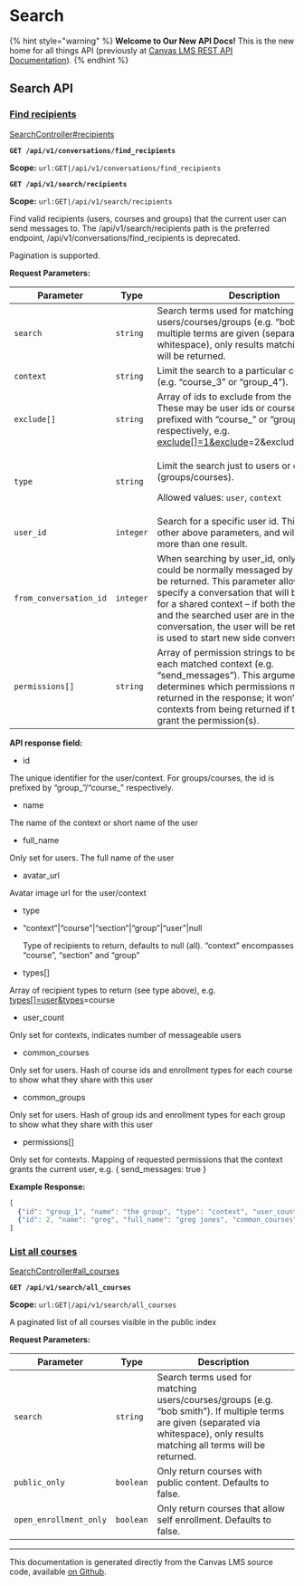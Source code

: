 # Search

{% hint style="warning" %}
**Welcome to Our New API Docs!** This is the new home for all things API (previously at [Canvas LMS REST API Documentation](https://api.instructure.com)).
{% endhint %}

## Search API

### [Find recipients](#method.search.recipients) <a href="#method.search.recipients" id="method.search.recipients"></a>

[SearchController#recipients](https://github.com/instructure/canvas-lms/blob/master/app/controllers/search_controller.rb)

**`GET /api/v1/conversations/find_recipients`**

**Scope:** `url:GET|/api/v1/conversations/find_recipients`

**`GET /api/v1/search/recipients`**

**Scope:** `url:GET|/api/v1/search/recipients`

Find valid recipients (users, courses and groups) that the current user can send messages to. The /api/v1/search/recipients path is the preferred endpoint, /api/v1/conversations/find\_recipients is deprecated.

Pagination is supported.

**Request Parameters:**

| Parameter              | Type      | Description                                                                                                                                                                                                                                                                                                                                               |
| ---------------------- | --------- | --------------------------------------------------------------------------------------------------------------------------------------------------------------------------------------------------------------------------------------------------------------------------------------------------------------------------------------------------------- |
| `search`               | `string`  | Search terms used for matching users/courses/groups (e.g. “bob smith”). If multiple terms are given (separated via whitespace), only results matching all terms will be returned.                                                                                                                                                                         |
| `context`              | `string`  | Limit the search to a particular course/group (e.g. “course\_3” or “group\_4”).                                                                                                                                                                                                                                                                           |
| `exclude[]`            | `string`  | Array of ids to exclude from the search. These may be user ids or course/group ids prefixed with “course\_” or “group\_” respectively, e.g. [exclude\[\]=1\&exclude](search)=2\&exclude\[]=course\_3                                                                                                                                                      |
| `type`                 | `string`  | <p>Limit the search just to users or contexts (groups/courses).</p><p>Allowed values: <code>user</code>, <code>context</code></p>                                                                                                                                                                                                                         |
| `user_id`              | `integer` | Search for a specific user id. This ignores the other above parameters, and will never return more than one result.                                                                                                                                                                                                                                       |
| `from_conversation_id` | `integer` | When searching by user\_id, only users that could be normally messaged by this user will be returned. This parameter allows you to specify a conversation that will be referenced for a shared context – if both the current user and the searched user are in the conversation, the user will be returned. This is used to start new side conversations. |
| `permissions[]`        | `string`  | Array of permission strings to be checked for each matched context (e.g. “send\_messages”). This argument determines which permissions may be returned in the response; it won’t prevent contexts from being returned if they don’t grant the permission(s).                                                                                              |

**API response field:**

* id

The unique identifier for the user/context. For groups/courses, the id is prefixed by “group\_”/“course\_” respectively.

* name

The name of the context or short name of the user

* full\_name

Only set for users. The full name of the user

* avatar\_url

Avatar image url for the user/context

* type
*   “context”|“course”|“section”|“group”|“user”|null

    Type of recipients to return, defaults to null (all). “context” encompasses “course”, “section” and “group”
* types\[]

Array of recipient types to return (see type above), e.g. [types\[\]=user\&types](search)=course

* user\_count

Only set for contexts, indicates number of messageable users

* common\_courses

Only set for users. Hash of course ids and enrollment types for each course to show what they share with this user

* common\_groups

Only set for users. Hash of group ids and enrollment types for each group to show what they share with this user

* permissions\[]

Only set for contexts. Mapping of requested permissions that the context grants the current user, e.g. { send\_messages: true }

**Example Response:**

```js
[
  {"id": "group_1", "name": "the group", "type": "context", "user_count": 3},
  {"id": 2, "name": "greg", "full_name": "greg jones", "common_courses": {}, "common_groups": {"1": ["Member"]}}
]
```

### [List all courses](#method.search.all_courses) <a href="#method.search.all_courses" id="method.search.all_courses"></a>

[SearchController#all\_courses](https://github.com/instructure/canvas-lms/blob/master/app/controllers/search_controller.rb)

**`GET /api/v1/search/all_courses`**

**Scope:** `url:GET|/api/v1/search/all_courses`

A paginated list of all courses visible in the public index

**Request Parameters:**

| Parameter              | Type      | Description                                                                                                                                                                       |
| ---------------------- | --------- | --------------------------------------------------------------------------------------------------------------------------------------------------------------------------------- |
| `search`               | `string`  | Search terms used for matching users/courses/groups (e.g. “bob smith”). If multiple terms are given (separated via whitespace), only results matching all terms will be returned. |
| `public_only`          | `boolean` | Only return courses with public content. Defaults to false.                                                                                                                       |
| `open_enrollment_only` | `boolean` | Only return courses that allow self enrollment. Defaults to false.                                                                                                                |

***

This documentation is generated directly from the Canvas LMS source code, available [on Github](https://github.com/instructure/canvas-lms).
